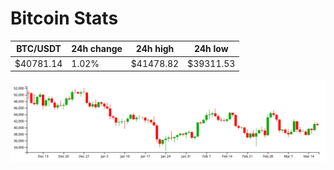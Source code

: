 # Bitcoin Stats

BTC/USDT|24h change|24h high|24h low|
|---|---|---|---|
|$40781.14|1.02%|$41478.82|$39311.53|

<img src="./chart.svg">
